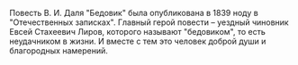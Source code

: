 <!--2017-01-02 18:01:00-->
Повесть В. И. Даля "Бедовик" была опубликована в 1839 ноду в "Отечественных записках". Главный герой повести – уездный чиновник Евсей Стахеевич Лиров, которого называют "бедовиком", то есть неудачником в жизни. И вместе с тем это человек доброй души и благородных намерений.